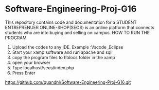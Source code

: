 # Software-Engineering-Proj-G16
This repository contains code and documentation for a STUDENT ENTREPRENUER ONLINE-SHOP(SEOS) is an online platform that  connects students who are into buying and selling on campus.
HOW TO RUN THE PROGRAM
1. Upload the codes to any IDE.
Example :Vscode ,Eclipse 
2. Start your xamp software 
and run apache and sql
4. copy the program files to htdocs folder in the xamp 
5. open your browser
7. Type localhost/seos/index.php
8. Press Enter


https://github.com/quandnl/Software-Engineering-Proj-G16.git
